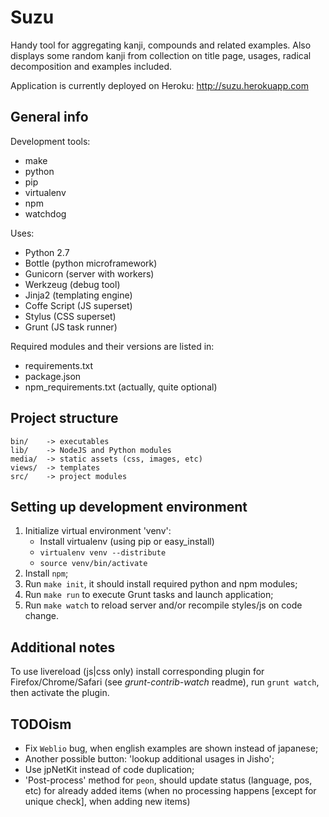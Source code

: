 # Suzu

Handy tool for aggregating kanji, compounds and related examples.
Also displays some random kanji from collection on title page, usages,
radical decomposition and examples included.

Application is currently deployed on Heroku: http://suzu.herokuapp.com

## General info

Development tools:

* make
* python
* pip
* virtualenv
* npm
* watchdog

Uses:

* Python 2.7
* Bottle (python microframework)
* Gunicorn (server with workers)
* Werkzeug (debug tool)
* Jinja2 (templating engine)
* Coffe Script (JS superset)
* Stylus (CSS superset)
* Grunt (JS task runner)

Required modules and their versions are listed in:

* requirements.txt
* package.json
* npm_requirements.txt (actually, quite optional)

## Project structure

    bin/    -> executables
    lib/    -> NodeJS and Python modules
    media/  -> static assets (css, images, etc)
    views/  -> templates
    src/    -> project modules

## Setting up development environment

1. Initialize virtual environment 'venv':
    - Install virtualenv (using pip or easy_install)
    - `virtualenv venv --distribute`
    - `source venv/bin/activate`
2. Install `npm`;
3. Run `make init`, it should install required python and npm modules;
4. Run `make run` to execute Grunt tasks and launch application;
5. Run `make watch` to reload server and/or recompile styles/js on code change.

## Additional notes

To use livereload (js|css only) install corresponding plugin for
Firefox/Chrome/Safari (see _grunt-contrib-watch_ readme),
run `grunt watch`, then activate the plugin.

## TODOism

* Fix `Weblio` bug, when english examples are shown instead of japanese;
* Another possible button: 'lookup additional usages in Jisho';
* Use jpNetKit instead of code duplication;
* 'Post-process' method for `peon`, should update status (language, pos, etc)
for already added items (when no processing happens [except for unique check],
when adding new items)
